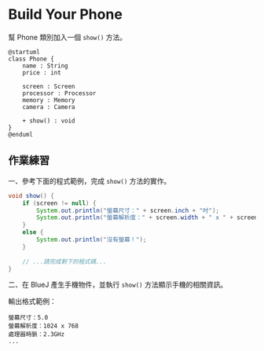 # Build Your Phone

幫 Phone 類別加入一個 `show()` 方法。

```uml
@startuml
class Phone {
    name : String
    price : int
    
    screen : Screen
    processor : Processor
    memory : Memory
    camera : Camera

    + show() : void
}
@enduml
```

## 作業練習

一、參考下面的程式範例，完成 `show()` 方法的實作。


```java
void show() {
    if (screen != null) {
        System.out.println("螢幕尺寸：" + screen.inch + "吋");
        System.out.println("螢幕解析度：" + screen.width + " x " + screen.height);
    }
    else {
        System.out.println("沒有螢幕！");
    }
    
    // ...請完成剩下的程式碼...
}
```

二、在 BlueJ 產生手機物件，並執行 `show()` 方法顯示手機的相關資訊。

輸出格式範例：

```
螢幕尺寸：5.0
螢幕解析度：1024 x 768
處理器時脈：2.3GHz
...
```
